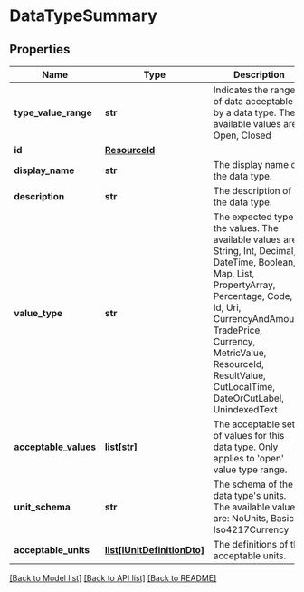 # DataTypeSummary


## Properties
Name | Type | Description | Notes
------------ | ------------- | ------------- | -------------
**type_value_range** | **str** | Indicates the range of data acceptable by a data type. The available values are: Open, Closed | 
**id** | [**ResourceId**](ResourceId.md) |  | 
**display_name** | **str** | The display name of the data type. | 
**description** | **str** | The description of the data type. | 
**value_type** | **str** | The expected type of the values. The available values are: String, Int, Decimal, DateTime, Boolean, Map, List, PropertyArray, Percentage, Code, Id, Uri, CurrencyAndAmount, TradePrice, Currency, MetricValue, ResourceId, ResultValue, CutLocalTime, DateOrCutLabel, UnindexedText | 
**acceptable_values** | **list[str]** | The acceptable set of values for this data type. Only applies to &#39;open&#39; value type range. | [optional] 
**unit_schema** | **str** | The schema of the data type&#39;s units. The available values are: NoUnits, Basic, Iso4217Currency | [optional] 
**acceptable_units** | [**list[IUnitDefinitionDto]**](IUnitDefinitionDto.md) | The definitions of the acceptable units. | [optional] 

[[Back to Model list]](../README.md#documentation-for-models) [[Back to API list]](../README.md#documentation-for-api-endpoints) [[Back to README]](../README.md)


